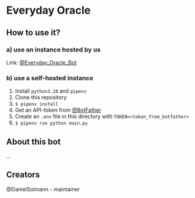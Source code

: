 # Everyday Oracle

## How to use it?

### a) use an instance hosted by us
Link: [@Everyday_Oracle_Bot](https://t.me/Everyday_Oracle_Bot)

### b) use a self-hosted instance

1. Install `python3.10` and `pipenv`
2. Clone this repository
3. `$ pipenv install`
4. Get an API-token from [@BotFather](https://t.me/BotFather)
5. Create an `.env` file in this directory with `TOKEN=<token_from_botfather>`
6. `$ pipenv run python main.py`

## About this bot
...

## Creators
@DanielSolmann - maintainer

